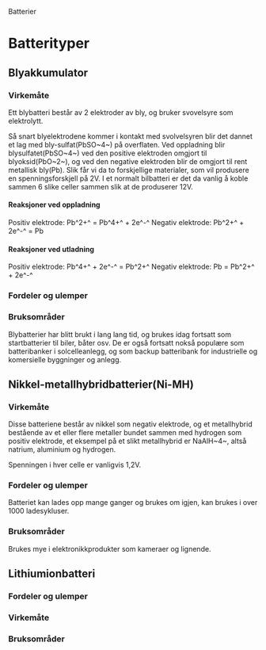 Batterier

#

# Batterityper

## Blyakkumulator

### Virkemåte
Ett blybatteri består av 2 elektroder av bly, og bruker svovelsyre som elektrolytt. 

Så snart blyelektrodene kommer i kontakt med svolvelsyren blir det dannet et lag med bly-sulfat(PbSO~4~) på overflaten. Ved oppladning blir blysulfatet(PbSO~4~) ved den positive elektroden omgjort til blyoksid(PbO~2~), og ved den negative elektroden blir de omgjort til rent metallisk bly(Pb). Slik får vi da to forskjellige materialer, som vil produsere en spenningsforskjell på 2V. I et normalt bilbatteri er det da vanlig å koble sammen 6 slike celler sammen slik at de produserer 12V.

#### Reaksjoner ved oppladning
Positiv elektrode: Pb^2+^ = Pb^4+^ + 2e^-^
Negativ elektrode: Pb^2+^ + 2e^-^ = Pb

#### Reaksjoner ved utladning
Positiv elektrode: Pb^4+^ + 2e^-^ = Pb^2+^
Negativ elektrode: Pb = Pb^2+^ + 2e^-^

### Fordeler og ulemper

### Bruksområder
Blybatterier har blitt brukt i lang lang tid, og brukes idag fortsatt som startbatterier til biler, båter osv. De er også fortsatt nokså populære som batteribanker i solcelleanlegg, og som backup batteribank for industrielle og komersielle byggninger og anlegg.


## Nikkel-metallhybridbatterier(Ni-MH)

### Virkemåte
Disse batteriene består av nikkel som negativ elektrode, og et metallhybrid bestående av et eller flere metaller bundet sammen med hydrogen som positiv elektrode, et eksempel på et slikt metallhybrid er NaAlH~4~, altså natrium, aluminium og hydrogen.

Spenningen i hver celle er vanligvis 1,2V.

### Fordeler og ulemper
Batteriet kan lades opp mange ganger og brukes om igjen, kan brukes i over 1000 ladesykluser.

### Bruksområder
Brukes mye i elektronikkprodukter som kameraer og lignende.



## Lithiumionbatteri

### Fordeler og ulemper

### Virkemåte

### Bruksområder